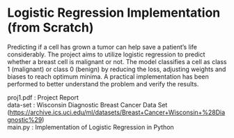 # Logistic Regression Implementation (from Scratch)
Predicting if a cell has grown a tumor can help save a patient’s life considerably. The project aims to utilize logistic regression to predict whether a breast cell is malignant or not. The model classifies a cell as class 1 (malignant) or class 0 (benign) by reducing the loss, adjusting weights and biases to reach optimum minima. A practical implementation has been performed to better understand the problem and verify the results.

proj1.pdf : Project Report <br/>
data-set  : Wisconsin Diagnostic Breast Cancer Data Set (https://archive.ics.uci.edu/ml/datasets/Breast+Cancer+Wisconsin+%28Diagnostic%29) <br/>
main.py   : Implementation of Logistic Regression in Python <br/>
